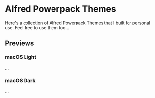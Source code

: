 # Alfred Powerpack Themes

Here's a collection of Alfred Powerpack Themes that I built for personal use. 
Feel free to use them too...

## Previews

### macOS Light

...

### macOS Dark

...
